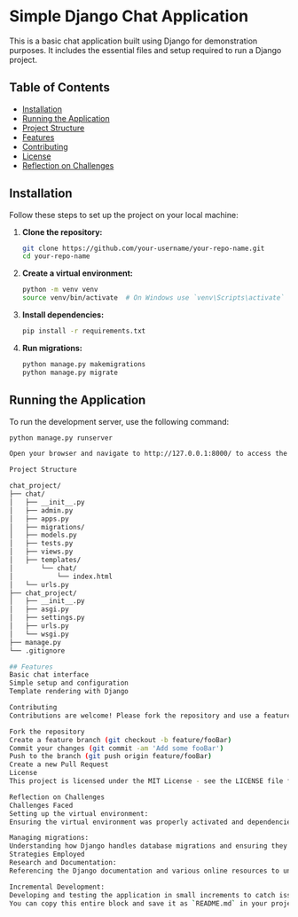 # Simple Django Chat Application

This is a basic chat application built using Django for demonstration purposes. It includes the essential files and setup required to run a Django project.

## Table of Contents

- [Installation](#installation)
- [Running the Application](#running-the-application)
- [Project Structure](#project-structure)
- [Features](#features)
- [Contributing](#contributing)
- [License](#license)
- [Reflection on Challenges](#reflection-on-challenges)

## Installation

Follow these steps to set up the project on your local machine:

1. **Clone the repository:**
    ```bash
    git clone https://github.com/your-username/your-repo-name.git
    cd your-repo-name
    ```

2. **Create a virtual environment:**
    ```bash
    python -m venv venv
    source venv/bin/activate  # On Windows use `venv\Scripts\activate`
    ```

3. **Install dependencies:**
    ```bash
    pip install -r requirements.txt
    ```

4. **Run migrations:**
    ```bash
    python manage.py makemigrations
    python manage.py migrate
    ```

## Running the Application

To run the development server, use the following command:
```bash
python manage.py runserver

Open your browser and navigate to http://127.0.0.1:8000/ to access the application.

Project Structure

chat_project/
├── chat/
│   ├── __init__.py
│   ├── admin.py
│   ├── apps.py
│   ├── migrations/
│   ├── models.py
│   ├── tests.py
│   ├── views.py
│   ├── templates/
│       └── chat/
│           └── index.html
│   └── urls.py
├── chat_project/
│   ├── __init__.py
│   ├── asgi.py
│   ├── settings.py
│   ├── urls.py
│   └── wsgi.py
├── manage.py
└── .gitignore

## Features
Basic chat interface
Simple setup and configuration
Template rendering with Django

Contributing
Contributions are welcome! Please fork the repository and use a feature branch. Pull requests are warmly welcome.

Fork the repository
Create a feature branch (git checkout -b feature/fooBar)
Commit your changes (git commit -am 'Add some fooBar')
Push to the branch (git push origin feature/fooBar)
Create a new Pull Request
License
This project is licensed under the MIT License - see the LICENSE file for details.

Reflection on Challenges
Challenges Faced
Setting up the virtual environment:
Ensuring the virtual environment was properly activated and dependencies installed.

Managing migrations:
Understanding how Django handles database migrations and ensuring they were correctly applied.
Strategies Employed
Research and Documentation:
Referencing the Django documentation and various online resources to understand best practices.

Incremental Development:
Developing and testing the application in small increments to catch issues early and avoid large, hard-to-debug problems.
You can copy this entire block and save it as `README.md` in your project directory.
